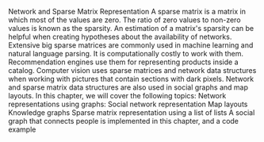 Network and Sparse Matrix
Representation
A sparse matrix is a matrix in which most of the values are zero. The ratio of zero values to
non-zero values is known as the sparsity. An estimation of a matrix's sparsity can be
helpful when creating hypotheses about the availability of networks. Extensive big sparse
matrices are commonly used in machine learning and natural language parsing. It is
computationally costly to work with them. Recommendation engines use them for
representing products inside a catalog. Computer vision uses sparse matrices and network
data structures when working with pictures that contain sections with dark pixels. Network
and sparse matrix data structures are also used in social graphs and map layouts. In this
chapter, we will cover the following topics:
Network representations using graphs:
Social network representation
Map layouts
Knowledge graphs
Sparse matrix representation using a list of lists
A social graph that connects people is implemented in this chapter, and a code example